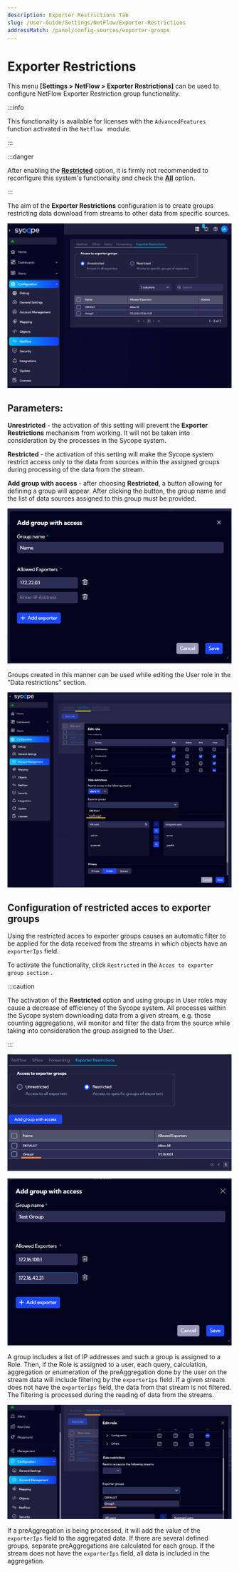 ```yaml
---
description: Exporter Restrictions Tab
slug: /User-Guide/Settings/NetFlow/Exporter-Restrictions
addressMatch: /panel/config-sources/exporter-groups
---
```

# Exporter Restrictions

This menu **[Settings > NetFlow > Exporter Restrictions]** can be used to configure NetFlow Exporter Restriction group functionality.

:::info

This functionality is available for licenses with the `AdvancedFeatures` function activated in the `Netflow ` module.

:::

:::danger

After enabling the <u>**Restricted**</u> option, it is firmly not recommended to reconfigure this system's functionality and check the <u>**All**</u> option.

:::

The aim of the **Exporter Restrictions** configuration is to create groups restricting data download from streams to other data from specific sources.

![exporter-restrictions-main](assets/exporter-restrictions-main.png)

## Parameters:

**Unrestricted** - the activation of this setting will prevent the **Exporter Restrictions** mechanism from working. It will not be taken into consideration by the processes in the Sycope system.

**Restricted** - the activation of this setting will make the Sycope system restrict access only to the data from sources within the assigned groups during processing of the data from the stream.

**Add group with access** - after choosing **Restricted**, a button allowing for defining a group will appear. After clicking the button, the group name and the list of data sources assigned to this group must be provided.

![exporter-restrictions-addgroup](assets/exporter-restrictions-addgroup.png)

Groups created in this manner can be used while editing the User role in the "Data restrictions" section.

![exporter-restrictions-user-group](assets/exporter-restrictions-user-group.png)

## Configuration of restricted acces to exporter groups

Using the restricted acces to exporter groups causes an automatic filter to be applied for the data received from the streams in which objects have an `exporterIps` field. 

To activate the functionality, click `Restricted` in the `Acces to exporter group section` .

:::caution

The activation of the **Restricted** option and using groups in User roles may cause a decrease of efficiency of the Sycope system. All processes within the Sycope system downloading data from a given stream, e.g. those counting aggregations, will monitor and filter the data from the source while taking into consideration the group assigned to the User.

:::

![menu master](assets/rbac-group-def.png)

![menu master](assets/rbac-add-group.png)

A group includes a list of IP addresses and such a group is assigned to a Role. Then, if the Role is assigned to a user, each query, calculation, aggregation or enumeration of the preAggregation done by the user on the stream data will include filtering by the `exporterIps` field. 
If a given stream does not have the `exporterIps` field, the data from that stream is not filtered. The filtering is processed during the reading of data from the streams.

![rbac-group-add-to-role](assets/rbac-group-add-to-role.png)

If a preAggregation is being processed, it will add the value of the `exporterIps` field to the aggregated data.
If there are several defined groups, separate preAggregations are calculated for each group.
If the stream does not have the `exporterIps` field, all data is included in the aggregation.



